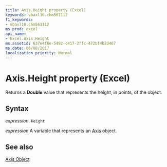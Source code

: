 ```yaml
---
title: Axis.Height property (Excel)
keywords: vbaxl10.chm561112
f1_keywords:
- vbaxl10.chm561112
ms.prod: excel
api_name:
- Excel.Axis.Height
ms.assetid: 637e4f6e-5492-c417-2ffc-472bf4b2d467
ms.date: 06/08/2017
localization_priority: Normal
---
```



# Axis.Height property (Excel)

Returns a  **Double** value that represents the height, in points, of the object.


## Syntax

_expression_. `Height`

_expression_ A variable that represents an [Axis](Excel.Axis-graph-object.md) object.


## See also


[Axis Object](Excel.Axis(object).md)


